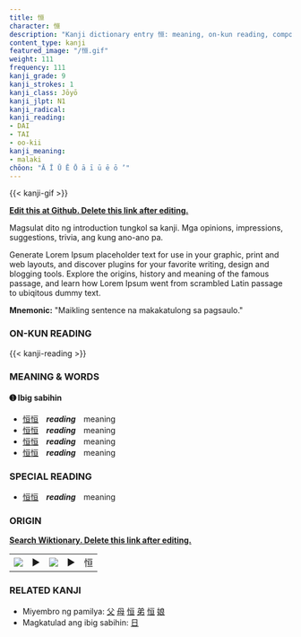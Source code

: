 ```yaml
---
title: 恒
character: 恒
description: "Kanji dictionary entry 恒: meaning, on-kun reading, compounds, origin, related kanji"
content_type: kanji
featured_image: "/恒.gif"
weight: 111
frequency: 111
kanji_grade: 9
kanji_strokes: 1
kanji_class: Jōyō
kanji_jlpt: N1
kanji_radical: 
kanji_reading: 
- DAI
- TAI
- oo-kii
kanji_meaning:
- malaki
chōon: "Ā Ī Ū Ē Ō ā ī ū ē ō ’"
---
```

[//]: # (Don't edit the line below. Kanji animated GIF code is automatically generated.)
{{< kanji-gif >}}

[//]: # (Edit below this line.)

**[Edit this at Github. Delete this link after editing.](https://github.com/tim0g/tim/tree/main/content/kanji/恒/index.md)**

Magsulat dito ng introduction tungkol sa kanji. Mga opinions, impressions, suggestions, trivia, ang kung ano-ano pa.

Generate Lorem Ipsum placeholder text for use in your graphic, print and web layouts, and discover plugins for your favorite writing, design and blogging tools. Explore the origins, history and meaning of the famous passage, and learn how Lorem Ipsum went from scrambled Latin passage to ubiqitous dummy text.
 
**Mnemonic:** "Maikling sentence na makakatulong sa pagsaulo."

### ON-KUN READING

[//]: # (Don't edit the line below. ON-KUN READING code is automatically generated.)
{{< kanji-reading >}}

### MEANING & WORDS

#### ➊ **Ibig sabihin**
  - [恒](../恒)[恒](../恒)　***reading***　meaning
  - [恒](../恒)[恒](../恒)　***reading***　meaning
  - [恒](../恒)[恒](../恒)　***reading***　meaning
  - [恒](../恒)[恒](../恒)　***reading***　meaning

### SPECIAL READING
  - [恒](../恒)[恒](../恒)　***reading***　meaning

### ORIGIN

**[Search Wiktionary. Delete this link after editing.](https://wiktionary.org/wiki/恒)**
<table class="kanji-table"><tr><td>
<img src="60px-恒-bronze.svg.png">
</td><td>▶</td><td>
<img src="60px-恒-oracle.svg.png">
</td><td>▶</td>
<td class="kanji-origin">恒</td>
</tr></table>

### RELATED KANJI
- Miyembro ng pamilya: [父](../父) [母](../母) [恒](../恒) [弟](../弟) [恒](../恒) [娘](../娘)
- Magkatulad ang ibig sabihin: [日](../日)
